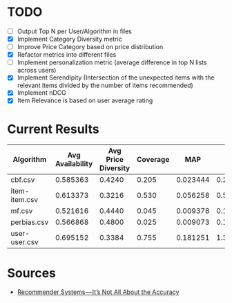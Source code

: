# TODO
- [ ] Output Top N per User/Algorithm in files
- [x] Implement Category Diversity metric
- [ ] Improve Price Category based on price distribution
- [x] Refactor metrics into different files
- [ ] Implement personalization metric (average difference in top N lists across users)
- [x] Implement Serendipity (Intersection of the unexpected items with the relevant items divided by the number of items recommended)
- [x] Implement nDCG
- [x] Item Relevance is based on user average rating

# Current Results

| Algorithm         | Avg Availability | Avg Price Diversity | Coverage |      MAP |      MRR | RMSE.Predict | RMSE.TopN |
--------------------|------------------|---------------------|----------|----------|----------|--------------|-----------|
| cbf.csv           |         0.585363 |              0.4240 |    0.205 | 0.023444 | 0.240167 |     0.598984 |  0.358918 |
| item-item.csv     |         0.613373 |              0.3216 |    0.530 | 0.056258 | 0.542333 |     0.584113 |  0.328124 |
| mf.csv            |         0.521616 |              0.4440 |    0.045 | 0.009378 | 0.123667 |     0.688283 |  0.382229 |
| perbias.csv       |         0.566868 |              0.4800 |    0.025 | 0.009073 | 0.114500 |     0.695627 |  0.496585 |
| user-user.csv     |         0.695152 |              0.3384 |    0.755 | 0.181251 | 1.330833 |     0.551891 |  0.323100 |

# Sources
- [Recommender Systems — It’s Not All About the Accuracy](https://gab41.lab41.org/recommender-systems-its-not-all-about-the-accuracy-562c7dceeaff)